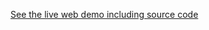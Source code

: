 [//]: # (This file was generated from: doc/template/example.mdt using the documentation_builder package on: 2022-07-07 08:02:18.734036.)
[See the live web demo including source code](https://domain-centric.github.io/responsive_layout_grid_demo_web)